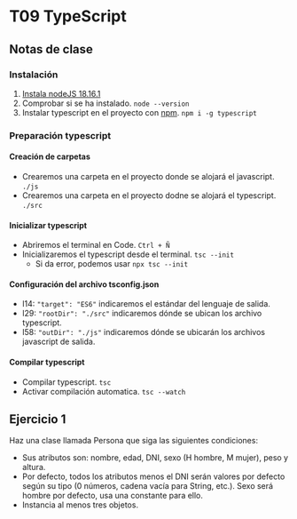 # T09 TypeScript

## Notas de clase
### Instalación
1. [Instala nodeJS 18.16.1](https://nodejs.org/en)
2. Comprobar si se ha instalado. `node --version`
3. Instalar typescript en el proyecto con [npm](https://www.npmjs.com/package/typescript). `npm i -g typescript`

### Preparación typescript
#### Creación de carpetas
* Crearemos una carpeta en el proyecto donde se alojará el javascript. `./js`
* Crearemos una carpeta en el proyecto dodne se alojará el typescript. `./src`

#### Inicializar typescript
* Abriremos el terminal en Code. `Ctrl + Ñ`
* Inicializaremos el typescript desde el terminal. `tsc --init`
    * Si da error, podemos usar `npx tsc --init`

#### Configuración del archivo tsconfig.json
* l14: `"target": "ES6"` indicaremos el estándar del lenguaje de salida.
* l29: `"rootDir": "./src"` indicaremos dónde se ubican los archivo typescript.
* l58: `"outDir": "./js"` indicaremos dónde se ubicarán los archivos javascript de salida.

#### Compilar typescript
* Compilar typescript. `tsc`
* Activar compilación automatica. `tsc --watch`

## Ejercicio 1
Haz una clase llamada Persona que siga las siguientes condiciones:
* Sus atributos son: nombre, edad, DNI, sexo (H hombre, M mujer), peso y altura.
* Por defecto, todos los atributos menos el DNI serán valores por defecto según su tipo (0 números, cadena vacía para String, etc.). Sexo será hombre por defecto, usa una constante para ello.
* Instancia al menos tres objetos.